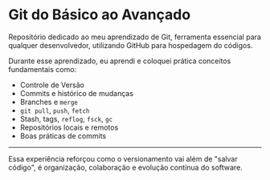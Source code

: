 # Git do Básico ao Avançado

Repositório dedicado ao meu aprendizado de Git, ferramenta essencial para qualquer desenvolvedor, utilizando GitHub para hospedagem do códigos.

Durante esse aprendizado, eu aprendi e coloquei prática conceitos fundamentais como:
 - Controle de Versão
 - Commits e histórico de mudanças
 - Branches e ```merge```
 - ```git pull```, ```push```, ```fetch```
 - Stash, tags, ```reflog```, ```fsck```, ```gc```
 - Repositórios locais e remotos
 - Boas práticas de commits

---

Essa experiência reforçou como o versionamento vai além de "salvar código", é organização, colaboração e evolução contínua do software.
